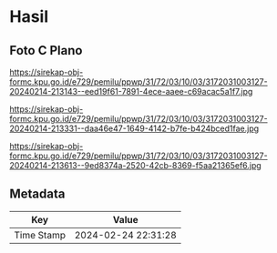 # Hasil

## Foto C Plano

https://sirekap-obj-formc.kpu.go.id/e729/pemilu/ppwp/31/72/03/10/03/3172031003127-20240214-213143--eed19f61-7891-4ece-aaee-c69acac5a1f7.jpg

https://sirekap-obj-formc.kpu.go.id/e729/pemilu/ppwp/31/72/03/10/03/3172031003127-20240214-213331--daa46e47-1649-4142-b7fe-b424bced1fae.jpg

https://sirekap-obj-formc.kpu.go.id/e729/pemilu/ppwp/31/72/03/10/03/3172031003127-20240214-213613--9ed8374a-2520-42cb-8369-f5aa21365ef6.jpg


## Metadata

| Key        | Value               |
| ---------- | ------------------- |
| Time Stamp | 2024-02-24 22:31:28 |



